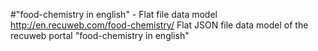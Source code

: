 #"food-chemistry in english" - Flat file data model
http://en.recuweb.com/food-chemistry/
Flat JSON file data model of the recuweb portal "food-chemistry in english"
